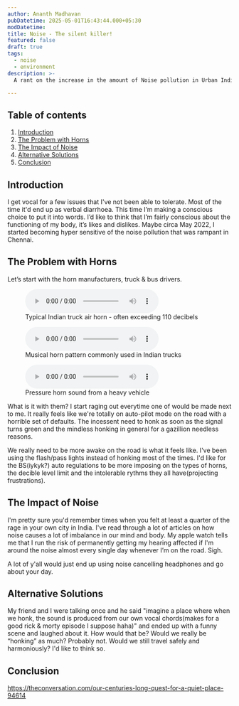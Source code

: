```yaml
---
author: Ananth Madhavan
pubDatetime: 2025-05-01T16:43:44.000+05:30
modDatetime: 
title: Noise - The silent killer!
featured: false
draft: true
tags:
  - noise
  - environment
description: >-
  A rant on the increase in the amount of Noise pollution in Urban Indian Cities

---
```

## Table of contents

1. [Introduction](#introduction)
2. [The Problem with Horns](#the-problem-with-horns)
3. [The Impact of Noise](#the-impact-of-noise)
4. [Alternative Solutions](#alternative-solutions)
5. [Conclusion](#conclusion)

## Introduction

I get vocal for a few issues that I've not been able to tolerate. Most of the time it'd end up as verbal diarrhoea. This time I’m making a conscious choice to put it into words. I’d like to think that I’m fairly conscious about the functioning of my body, it’s likes and dislikes. Maybe circa May 2022, I started becoming hyper sensitive of the noise pollution that was rampant in Chennai.

## The Problem with Horns

Let’s start with the horn manufacturers, truck & bus drivers. 

<div class="audio-embeds">
  <figure>
    <audio controls src="https://example.com/audio/indian-truck-horn-1.mp3">
      Your browser does not support the audio element.
    </audio>
    <figcaption>Typical Indian truck air horn - often exceeding 110 decibels</figcaption>
  </figure>

  <figure>
    <audio controls src="https://example.com/audio/musical-horn-2.mp3">
      Your browser does not support the audio element.
    </audio>
    <figcaption>Musical horn pattern commonly used in Indian trucks</figcaption>
  </figure>
  
  <figure>
    <audio controls src="https://example.com/audio/pressure-horn-3.mp3">
      Your browser does not support the audio element.
    </audio>
    <figcaption>Pressure horn sound from a heavy vehicle</figcaption>
  </figure>
</div>

What is it with them? I start raging out everytime one of <insert above list> would be made next to me. It really feels like we're totally on auto-pilot mode on the road with a horrible set of defaults. The incessent need to honk as soon as the signal turns green and the mindless honking in general for a gazillion needless reasons.

We really need to be more awake on the road is what it feels like. I've been using the flash/pass lights instead of honking most of the times. I'd like for the BS(iykyk?) auto regulations to be more imposing on the types of horns, the decible level limit and the intolerable rythms they all have(projecting frustrations).

## The Impact of Noise

I'm pretty sure you'd remember times when you felt at least a quarter of the rage in your own city in India. I've read through a lot of articles on how noise causes a lot of imbalance in our mind and body. My apple watch tells me that I run the risk of permanently getting my hearing affected if I'm around the noise almost every single day whenever I’m on the road. Sigh. 

A lot of y'all would just end up using noise cancelling headphones and go about your day. 

<Embed articles on noise and description>

## Alternative Solutions

My friend and I were talking once and he said "imagine a place where when we honk, the sound is produced from our own vocal chords(makes for a good rick & morty episode I suppose haha)" and ended up with a funny scene and laughed about it. How would that be? Would we really be “honking” as much? Probably not. Would we still travel safely and harmoniously? I'd like to think so.

## Conclusion

https://theconversation.com/our-centuries-long-quest-for-a-quiet-place-94614